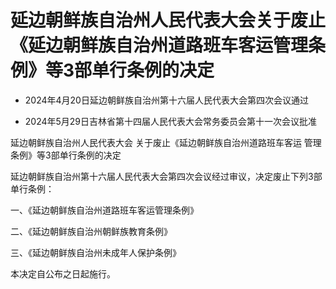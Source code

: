 # 延边朝鲜族自治州人民代表大会关于废止《延边朝鲜族自治州道路班车客运管理条例》等3部单行条例的决定

- 2024年4月20日延边朝鲜族自治州第十六届人民代表大会第四次会议通过

- 2024年5月29日吉林省第十四届人民代表大会常务委员会第十一次会议批准

<!-- INFO END -->

延边朝鲜族自治州人民代表大会 关于废止《延边朝鲜族自治州道路班车客运 管理条例》等3部单行条例的决定

延边朝鲜族自治州第十六届人民代表大会第四次会议经过审议，决定废止下列3部单行条例：

一、《延边朝鲜族自治州道路班车客运管理条例》

二、《延边朝鲜族自治州朝鲜族教育条例》

三、《延边朝鲜族自治州未成年人保护条例》

本决定自公布之日起施行。
